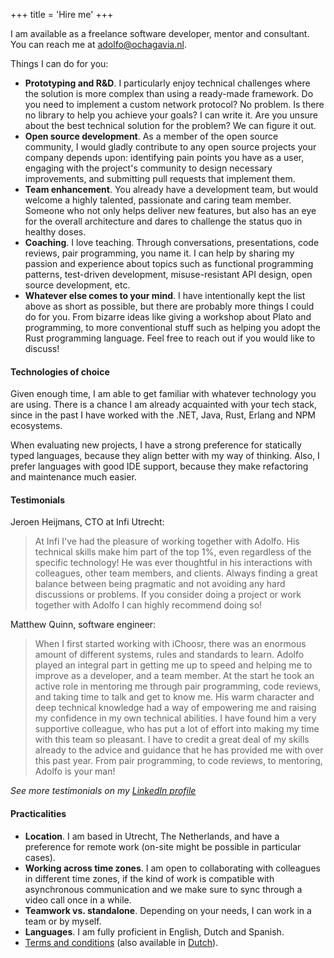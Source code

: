 +++
title = 'Hire me'
+++

I am available as a freelance software developer, mentor and consultant. You can reach me at <a href="&#109;&#97;&#105;&#108;&#116;&#111;&#58;&#97;&#100;&#111;&#108;&#102;&#111;&#64;&#111;&#99;&#104;&#97;&#103;&#97;&#118;&#105;&#97;&#46;&#110;&#108;">&#97;&#100;&#111;&#108;&#102;&#111;&#64;&#111;&#99;&#104;&#97;&#103;&#97;&#118;&#105;&#97;&#46;&#110;&#108;</a>.

Things I can do for you:

* __Prototyping and R&D__. I particularly enjoy technical challenges where the solution is more complex than using a ready-made framework. Do you need to implement a custom network protocol? No problem. Is there no library to help you achieve your goals? I can write it. Are you unsure about the best technical solution for the problem? We can figure it out.
* __Open source development__. As a member of the open source community, I would gladly contribute to any open source projects your company depends upon: identifying pain points you have as a user, engaging with the project's community to design necessary improvements, and submitting pull requests that implement them.
* __Team enhancement__. You already have a development team, but would welcome a highly talented, passionate and caring team member. Someone who not only helps deliver new features, but also has an eye for the overall architecture and dares to challenge the status quo in healthy doses.
* __Coaching__. I love teaching. Through conversations, presentations, code reviews, pair programming, you name it. I can help by sharing my passion and experience about topics such as functional programming patterns, test-driven development, misuse-resistant API design, open source development, etc.
* __Whatever else comes to your mind__. I have intentionally kept the list above as short as possible, but there are probably more things I could do for you. From bizarre ideas like giving a workshop about Plato and programming, to more conventional stuff such as helping you adopt the Rust programming language. Feel free to reach out if you would like to discuss!

#### Technologies of choice

Given enough time, I am able to get familiar with whatever technology you are using. There is a chance I am already acquainted with your tech stack, since in the past I have worked with the .NET, Java, Rust, Erlang and NPM ecosystems.

When evaluating new projects, I have a strong preference for statically typed languages, because they align better with my way of thinking. Also, I prefer languages with good IDE support, because they make refactoring and maintenance much easier.

#### Testimonials

Jeroen Heijmans, CTO at Infi Utrecht:

> At Infi I've had the pleasure of working together with Adolfo. His technical skills make him part of the top 1%, even regardless of the specific technology! He was ever thoughtful in his interactions with colleagues, other team members, and clients. Always finding a great balance between being pragmatic and not avoiding any hard discussions or problems. If you consider doing a project or work together with Adolfo I can highly recommend doing so!

Matthew Quinn, software engineer:

> When I first started working with iChoosr, there was an enormous amount of different systems, rules and standards to learn. Adolfo played an integral part in getting me up to speed and helping me to improve as a developer, and a team member. At the start he took an active role in mentoring me through pair programming, code reviews, and taking time to talk and get to know me. His warm character and deep technical knowledge had a way of empowering me and raising my confidence in my own technical abilities. I have found him a very supportive colleague, who has put a lot of effort into making my time with this team so pleasant. I have to credit a great deal of my skills already to the advice and guidance that he has provided me with over this past year. From pair programming, to code reviews, to mentoring, Adolfo is your man!

_See more testimonials on my [LinkedIn profile](https://www.linkedin.com/in/adolfoochagavia/)_

#### Practicalities

* __Location__. I am based in Utrecht, The Netherlands, and have a preference for remote work (on-site might be possible in particular cases).
* __Working across time zones__. I am open to collaborating with colleagues in different time zones, if the kind of work is compatible with asynchronous communication and we make sure to sync through a video call once in a while.
* __Teamwork vs. standalone__. Depending on your needs, I can work in a team or by myself.
* __Languages__. I am fully proficient in English, Dutch and Spanish.
* <a href="/files/NLdigital Terms - EN.pdf">Terms and conditions</a> (also available in <a href="/files/NLdigital Voorwaarden - NL.pdf">Dutch</a>).
